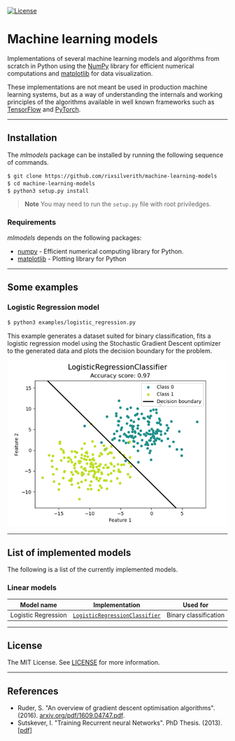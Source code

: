 [![License](https://img.shields.io/github/license/rixsilverith/machine-learning-models)](https://mit-license.org/)

# Machine learning models

Implementations of several machine learning models and algorithms from scratch in Python using the [NumPy](https://numpy.org/)
library for efficient numerical computations and [matplotlib](https://matplotlib.org/) for data visualization.

These implementations are not meant be used in production machine learning systems, but as a way of understanding
the internals and working principles of the algorithms available in well known frameworks such as
[TensorFlow](https://www.tensorflow.org/) and [PyTorch](https://pytorch.org/).

---

## Installation

The *mlmodels* package can be installed by running the following sequence of commands.

```bash
$ git clone https://github.com/rixsilverith/machine-learning-models
$ cd machine-learning-models
$ python3 setup.py install
```

> **Note** You may need to run the `setup.py` file with root priviledges.

### Requirements

*mlmodels* depends on the following packages:

- [numpy](https://numpy.org/) - Efficient numerical computing library for Python.
- [matplotlib](https://matplotlib.org/) - Plotting library for Python

---

## Some examples

### Logistic Regression model

```bash
$ python3 examples/logistic_regression.py
```
This example generates a dataset suited for binary classification, fits a logistic regression model
using the Stochastic Gradient Descent optimizer to the generated data and plots the decision boundary
for the problem.

<p><img src="imgs/logistic_regression_example.png" width="540"\></p>

---

## List of implemented models

The following is a list of the currently implemented models.

### Linear models

**Model name** | **Implementation** | **Used for**
--- | --- | --- 
Logistic Regression | [`LogisticRegressionClassifier`](mlmodels/linear_models/logistic_regression.py) | Binary classification

---

## License

The MIT License. See [LICENSE](LICENSE) for more information.

---

## References

- Ruder, S. "An overview of gradient descent optimisation algorithms". (2016). [arxiv.org/pdf/1609.04747.pdf](https://arxiv.org/pdf/1609.04747.pdf).
- Sutskever, I. "Training Recurrent neural Networks". PhD Thesis. (2013). [[pdf]](https://www.cs.utoronto.ca/~ilya/pubs/ilya_sutskever_phd_thesis.pdf)
